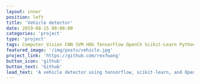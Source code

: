 ```yaml
---
layout: inner
position: left
title: 'Vehicle detector'
date: 2019-08-15 00:00:00
categories: 'project'
type: 'project'
tags: Computer_Vision CNN SVM HOG TensorFlow OpenCV Scikit-Learn Python
featured_image: '/img/posts/vehicle.jpg'
project_link: 'https://github.com/rexfwang'
button_icon: 'github'
button_text: 'Github'
lead_text: 'A vehicle detector using tensorflow, scikit-learn, and OpenCV in Python. The program produces vehicle bounding boxes using HOG feature with SVM model.'
---
```

